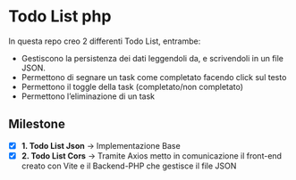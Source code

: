 # Todo List php

In questa repo creo 2 differenti Todo List, entrambe:

-   Gestiscono la persistenza dei dati leggendoli da, e scrivendoli in un file JSON.
-   Permettono di segnare un task come completato facendo click sul testo
-   Permettono il toggle della task (completato/non completato)
-   Permettono l’eliminazione di un task

## Milestone

-   [x] **1. Todo List Json** &rarr; Implementazione Base
-   [x] **2. Todo List Cors** &rarr; Tramite Axios metto in comunicazione il front-end creato con Vite e il Backend-PHP che gestisce il file JSON
